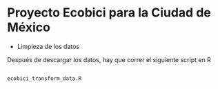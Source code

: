 # Proyecto Ecobici para la Ciudad de México

* Limpieza de los datos

Después de descargar los datos, hay que correr el siguiente script en R

```

ecobici_transform_data.R

```

